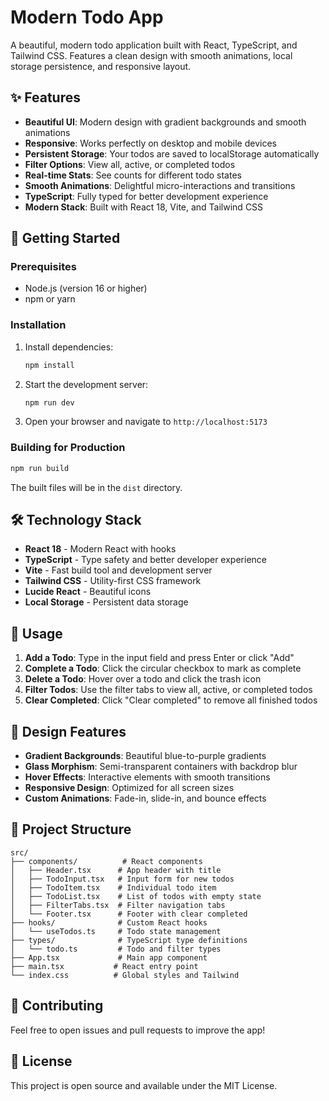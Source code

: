 # Modern Todo App

A beautiful, modern todo application built with React, TypeScript, and Tailwind CSS. Features a clean design with smooth animations, local storage persistence, and responsive layout.

## ✨ Features

- **Beautiful UI**: Modern design with gradient backgrounds and smooth animations
- **Responsive**: Works perfectly on desktop and mobile devices
- **Persistent Storage**: Your todos are saved to localStorage automatically
- **Filter Options**: View all, active, or completed todos
- **Real-time Stats**: See counts for different todo states
- **Smooth Animations**: Delightful micro-interactions and transitions
- **TypeScript**: Fully typed for better development experience
- **Modern Stack**: Built with React 18, Vite, and Tailwind CSS

## 🚀 Getting Started

### Prerequisites

- Node.js (version 16 or higher)
- npm or yarn

### Installation

1. Install dependencies:
   ```bash
   npm install
   ```

2. Start the development server:
   ```bash
   npm run dev
   ```

3. Open your browser and navigate to `http://localhost:5173`

### Building for Production

```bash
npm run build
```

The built files will be in the `dist` directory.

## 🛠️ Technology Stack

- **React 18** - Modern React with hooks
- **TypeScript** - Type safety and better developer experience
- **Vite** - Fast build tool and development server
- **Tailwind CSS** - Utility-first CSS framework
- **Lucide React** - Beautiful icons
- **Local Storage** - Persistent data storage

## 📱 Usage

1. **Add a Todo**: Type in the input field and press Enter or click "Add"
2. **Complete a Todo**: Click the circular checkbox to mark as complete
3. **Delete a Todo**: Hover over a todo and click the trash icon
4. **Filter Todos**: Use the filter tabs to view all, active, or completed todos
5. **Clear Completed**: Click "Clear completed" to remove all finished todos

## 🎨 Design Features

- **Gradient Backgrounds**: Beautiful blue-to-purple gradients
- **Glass Morphism**: Semi-transparent containers with backdrop blur
- **Hover Effects**: Interactive elements with smooth transitions
- **Responsive Design**: Optimized for all screen sizes
- **Custom Animations**: Fade-in, slide-in, and bounce effects

## 📂 Project Structure

```
src/
├── components/          # React components
│   ├── Header.tsx      # App header with title
│   ├── TodoInput.tsx   # Input form for new todos
│   ├── TodoItem.tsx    # Individual todo item
│   ├── TodoList.tsx    # List of todos with empty state
│   ├── FilterTabs.tsx  # Filter navigation tabs
│   └── Footer.tsx      # Footer with clear completed
├── hooks/              # Custom React hooks
│   └── useTodos.ts     # Todo state management
├── types/              # TypeScript type definitions
│   └── todo.ts         # Todo and filter types
├── App.tsx             # Main app component
├── main.tsx           # React entry point
└── index.css          # Global styles and Tailwind
```

## 🤝 Contributing

Feel free to open issues and pull requests to improve the app!

## 📄 License

This project is open source and available under the MIT License.